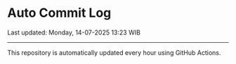 # Auto Commit Log

Last updated: Monday, 14-07-2025 13:23 WIB

---

This repository is automatically updated every hour using GitHub Actions.
